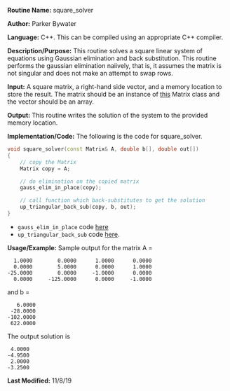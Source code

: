 **Routine Name:** square_solver   

**Author:** Parker Bywater

**Language:** C++. This can be compiled using an appropriate C++ compiler. 

**Description/Purpose:** This routine solves a square linear system of equations using Gaussian elimination and 
back substitution. This routine performs the gaussian elimination naiively, that is, it assumes the matrix is not singular 
and does not make an attempt to swap rows.  

**Input:** A square matrix, a right-hand side vector, and a memory location to store the result. The
matrix should be an instance of [this](./Matrix.cpp) Matrix class and the vector should be an array.
 
**Output:** This routine writes the solution of the system to the provided memory location. 

**Implementation/Code:** The following is the code for square_solver.
```C++  
void square_solver(const Matrix& A, double b[], double out[]) 
{
    // copy the Matrix  
    Matrix copy = A;

    // do elimination on the copied matrix
    gauss_elim_in_place(copy); 

    // call function which back-substitutes to get the solution
    up_triangular_back_sub(copy, b, out);
}
```

* `gauss_elim_in_place` code [here](./gauss_elim_in_place.md)
* `up_triangular_back_sub` code [here](./up_triangular_back_sub.md). 

**Usage/Example:** Sample output for the matrix A = 

      1.0000	    0.0000	    1.0000	    0.0000	
      0.0000	    5.0000	    0.0000	    1.0000	
    -25.0000	    0.0000	   -1.0000	    0.0000	
      0.0000	 -125.0000	    0.0000	   -1.0000	

and b = 

       6.0000
     -28.0000
    -102.0000
     622.0000

The output solution is 

     4.0000
    -4.9500
     2.0000
    -3.2500

**Last Modified:** 11/8/19
